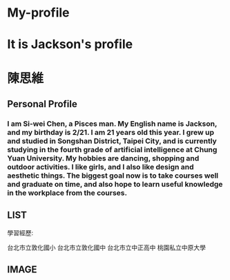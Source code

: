 # My-profile
# It is Jackson's profile
# 陳思維
## Personal Profile

### I am Si-wei Chen, a Pisces man. My English name is Jackson, and my birthday is 2/21. I am 21 years old this year. I grew up and studied in Songshan District, Taipei City, and is currently studying in the fourth grade of artificial intelligence at Chung Yuan University. My hobbies are dancing, shopping and outdoor activities. I like girls, and I also like design and aesthetic things. The biggest goal now is to take courses well and graduate on time, and also hope to learn useful knowledge in the workplace from the courses.

## LIST
 學習經歷:
 
   台北市立敦化國小
   台北市立敦化國中
   台北市立中正高中
   桃園私立中原大學
   
##  IMAGE

